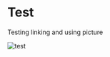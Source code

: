 # Test
Testing linking and using picture

![test](michaelleewilliams.github.io/10514247_10204367675457109_691172370308946835_o.jpg)
